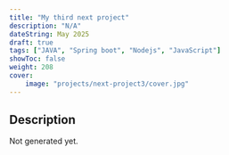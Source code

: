 ```yaml
---
title: "My third next project"
description: "N/A"
dateString: May 2025
draft: true
tags: ["JAVA", "Spring boot", "Nodejs", "JavaScript"]
showToc: false
weight: 208
cover:
    image: "projects/next-project3/cover.jpg"
--- 
```


## Description
Not generated yet.